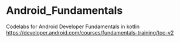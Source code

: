 # Android_Fundamentals
Codelabs for Android Developer Fundamentals
in kotlin
https://developer.android.com/courses/fundamentals-training/toc-v2
